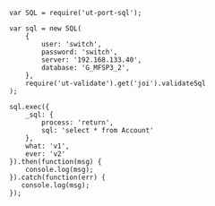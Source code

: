         var SQL = require('ut-port-sql');

        var sql = new SQL(
            {
                user: 'switch',
                password: 'switch',
                server: '192.168.133.40',
                database: 'G_MFSP3_2',
            },
            require('ut-validate').get('joi').validateSql
        );

        sql.exec({
            _sql: {
                process: 'return',
                sql: 'select * from Account'
            },
            what: 'v1',
            ever: 'v2'
        }).then(function(msg) {
            console.log(msg);
        }).catch(function(err) {
           console.log(msg);
        });